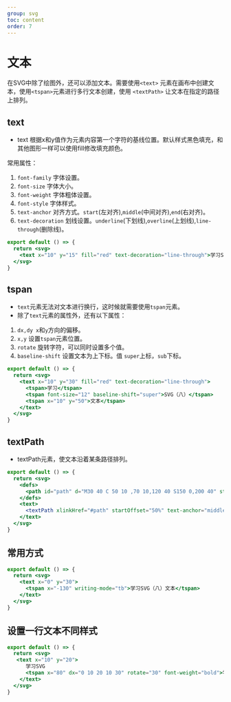 ```yaml
---
group: svg
toc: content
order: 7
---
```

# 文本
在SVG中除了绘图外，还可以添加文本。需要使用`<text>` 元素在画布中创建文本，使用`<tspan>`元素进行多行文本创建，使用 `<textPath>` 让文本在指定的路径上排列。

## text

- text 根据x和y值作为元素内容第一个字符的基线位置。默认样式黑色填充，和其他图形一样可以使用fill修改填充颜色。

常用属性：
1. `font-family` 字体设置。
2. `font-size` 字体大小。
3. `font-weight` 字体粗体设置。
4. `font-style` 字体样式。
5. `text-anchor` 对齐方式。`start`(左对齐),`middle`(中间对齐),`end`(右对齐)。
6. `text-decoration` 划线设置。`underline`(下划线),`overline`(上划线),`line-through`(删除线)。
```jsx
export default () => {
  return <svg>
    <text x="10" y="15" fill="red" text-decoration="line-through">学习SVG（八）文本</text>
  </svg>
}
```
## tspan

- `text`元素无法对文本进行换行，这时候就需要使用`tspan`元素。
- 除了`text`元素的属性外，还有以下属性：
1. `dx,dy x`和`y`方向的偏移。
2. `x,y` 设置`tspan`元素位置。
3. `rotate` 旋转字符，可以同时设置多个值。
4. `baseline-shift` 设置文本为上下标。值 `super`上标，`sub`下标。

```jsx
export default () => {
  return <svg>
    <text x="10" y="30" fill="red" text-decoration="line-through">
      <tspan>学习</tspan>
      <tspan font-size="12" baseline-shift="super">SVG（八）</tspan>
      <tspan x="10" y="50">文本</tspan>
    </text>
  </svg>
}
```
## textPath
- textPath元素，使文本沿着某条路径排列。
```jsx
export default () => {
  return <svg>
    <defs>
      <path id="path" d="M30 40 C 50 10 ,70 10,120 40 S150 0,200 40" style={{fill: 'none'}}></path>
    </defs>
    <text>
      <textPath xlinkHref="#path" startOffset="50%" text-anchor="middle">学习SVG（八）文本 - 哈</textPath>
    </text>
  </svg>
}
```
## 常用方式
```jsx
export default () => {
  return <svg>
    <text x="0" y="30">
      <tspan x="-130" writing-mode="tb">学习SVG（八）文本</tspan>
    </text>
  </svg>
}
```
## 设置一行文本不同样式
```jsx
export default () => {
  return <svg>
   <text x="10" y="20">
      学习SVG
      <tspan x="80" dx="0 10 20 10 30" rotate="30" font-weight="bold">学习SVG</tspan>
    </text>
  </svg>
}
```
